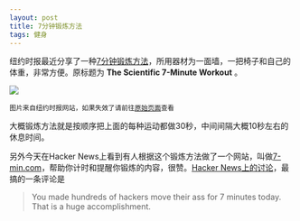 ```yaml
---
layout: post
title: 7分钟锻炼方法
tags: 健身
---
```

纽约时报最近分享了一种[7分钟锻炼方法][7-min workout]，所用器材为一面墙，一把椅子和自己的体重，非常方便。原标题为 **The Scientific 7-Minute Workout** 。

![](http://ww4.sinaimg.cn/large/61df49efjw1e4rbjs076kj20gg0fhjsg.jpg)

<small>图片来自纽约时报网站，如果失效了请前往[原始页面][7-min workout]查看</small>

大概锻炼方法就是按顺序把上面的每种运动都做30秒，中间间隔大概10秒左右的休息时间。

另外今天在Hacker News上看到有人根据这个锻炼方法做了一个网站，叫做[7-min.com](http://7-min.com/)，帮助你计时和提醒你锻炼的内容，很赞。[Hacker News上的讨论](https://news.ycombinator.com/item?id=5720648)，最搞的一条评论是

>You made hundreds of hackers move their ass for 7 minutes today. That is a huge accomplishment.

[7-min workout]:http://well.blogs.nytimes.com/2013/05/09/the-scientific-7-minute-workout
